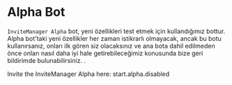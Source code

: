 # Alpha Bot

`InviteManager Alpha` bot, yeni özellikleri test etmek için kullandığımız bottur. Alpha bot'taki yeni özellikler her zaman istikrarlı olmayacak, ancak bu botu kullanırsanız, onları ilk gören siz olacaksınız ve ana bota dahil edilmeden önce onları nasıl daha iyi hale getirebileceğimiz konusunda bize geri bildirimde bulunabilirsiniz. .

Invite the InviteManager Alpha here: start.alpha.disabled
